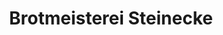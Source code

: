 ---
title: "Brotmeisterei Steinecke"
url: /magdeburg/brotmeisterei-steinecke-badeteichstrasse/
shop: Bäckerei
---